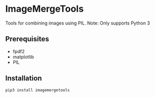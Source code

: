 # ImageMergeTools
Tools for combining images using PIL. Note: Only supports Python 3

## Prerequisites
 - fpdf2
 - matplotlib
 - PIL

## Installation
```
pip3 install imagemergetools
```
